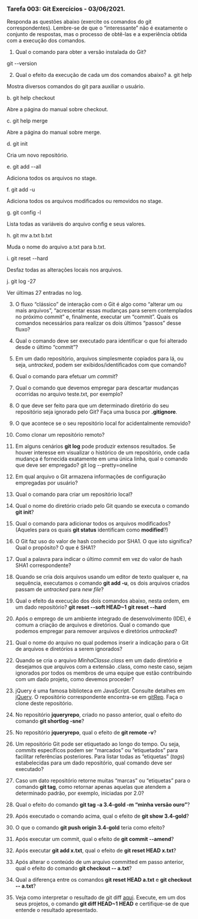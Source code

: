 ### Tarefa 003: Git Exercícios - 03/06/2021.

Responda as questões abaixo (exercite os comandos do git correspondentes). Lembre-se de que o “interessante” não é exatamente o conjunto de respostas, mas o processo de obtê-las e a experiência obtida com a execução dos comandos.


1. Qual o comando para obter a versão instalada do Git?

git --version

2. Qual o efeito da execução de cada um dos comandos abaixo?
  a. git help
  
  Mostra diversos comandos do git para auxiliar o usuário.
  
  b. git help checkout
  
  Abre a página do manual sobre checkout.
  
  c. git help merge
  
  Abre a página do manual sobre merge.
  
  d. git init
  
  Cria um novo repositório.
  
  e. git add --all
  
  Adiciona todos os arquivos no stage.
  
  f. git add -u
  
  Adiciona todos os arquivos modificados ou removidos no stage.
  
  g. git config -l
  
  Lista todas as variáveis do arquivo config e seus valores.
  
  h. git mv a.txt b.txt
  
  Muda o nome do arquivo a.txt para b.txt.
  
  i. git reset --hard
  
  Desfaz todas as alterações locais nos arquivos.
  
  j. git log -27
  
  Ver últimas 27 entradas no log.

3. O fluxo “clássico” de interação com o Git é algo como “alterar um ou mais arquivos”, “acrescentar essas mudanças para serem contemplados no próximo commit” e, finalmente, executar um “commit”. Quais os comandos necessários para realizar os dois últimos “passos” desse fluxo?

4. Qual o comando deve ser executado para identificar o que foi alterado desde o último “commit”?

5. Em um dado repositório, arquivos simplesmente copiados para lá, ou seja, _untracked_, podem ser exibidos/identificados com que comando?

6. Qual o comando para efetuar um _commit_?

7. Qual o comando que devemos empregar para descartar mudanças ocorridas no arquivo teste.txt, por exemplo?

8. O que deve ser feito para que um determinado diretório do seu repositório seja ignorado pelo Git? Faça uma busca por **.gitignore**.

9. O que acontece se o seu repositório local for acidentalmente removido?

10. Como clonar um repositório remoto?

11. Em alguns cenários **git log** pode produzir extensos resultados. Se houver interesse em visualizar o histórico de um repositório, onde cada mudança é fornecida exatamente em uma única linha, qual o comando que deve ser empregado?
git log --pretty=oneline
12. Em qual arquivo o Git armazena informações de configuração empregadas por usuário?

13. Qual o comando para criar um repositório local?

14. Qual o nome do diretório criado pelo Git quando se executa o comando **git init**?

15. Qual o comando para adicionar todos os arquivos modificados? (Aqueles para os quais **git status** identificam como **modified**?)

16. O Git faz uso do valor de hash conhecido por SHA1. O que isto significa? Qual o propósito? O que é SHA1?

17. Qual a palavra para indicar o último _commit_ em vez do valor de hash SHA1 correspondente?

18. Quando se cria dois arquivos usando um editor de texto qualquer e, na sequência, executamos o comando **git add -u**, os dois arquivos criados passam de _untracked_ para _new file_?

19. Qual o efeito da execução dos dois comandos abaixo, nesta ordem, em um dado repositório?
**git reset --soft HEAD~1**
**git reset --hard**

20. Após o emprego de um ambiente integrado de desenvolvimento (IDE), é comum a criação de arquivos e diretórios. Qual o comando que podemos empregar para remover arquivos e diretórios _untracked_?

21. Qual o nome do arquivo no qual podemos inserir a indicação para o Git de arquivos e diretórios a serem ignorados?

22. Quando se cria o arquivo _MinhaClasse.class_ em um dado diretório e desejamos que arquivos com a extensão .class, como neste caso, sejam ignorados por todos os membros de uma equipe que estão contribuindo com um dado projeto, como devemos proceder?

23. jQuery é uma famosa biblioteca em JavaScript. Consulte detalhes em [jQuery](http://jquery.com). O repositório correspondente encontra-se em [gitRep](https://github.com/jquery/jquery.git). Faça o clone deste repositório.

24. No repositório **jqueryrepo**, criado no passo anterior, qual o efeito do comando
**git shortlog -sne**?

25. No repositório **jqueryrepo**, qual o efeito de **git remote -v**?

26. Um repositório Git pode ser etiquetado ao longo do tempo. Ou seja, _commits_ específicos podem ser “marcados” ou “etiquetados” para facilitar referências posteriores. Para listar todas as “etiquetas” (_tags_) estabelecidas para um dado repositório, qual comando deve ser executado?

27. Caso um dato repositório retorne muitas “marcas” ou “etiquetas” para o comando **git tag**, como retornar apenas aquelas que atendem a determinado padrão, por exemplo, iniciadas por 2.0?

28. Qual o efeito do comando **git tag -a 3.4-gold -m “minha versão ouro”**?

29. Após executado o comando acima, qual o efeito de **git show 3.4-gold**?

30. O que o comando **git push origin 3.4-gold** teria como efeito?

31. Após executar um commit, qual o efeito de **git commit --amend**?

32. Após executar **git add x.txt**, qual o efeito de **git reset HEAD x.txt**?

33. Após alterar o conteúdo de um arquivo committed em passo anterior, qual o efeito do comando **git checkout -- a.txt**?

34. Qual a diferença entre os comandos **git reset HEAD a.txt** e **git checkout -- a.txt**?

35. Veja como interpretar o resultado de git diff [aqui](https://medium.com/therobinkim/how-to-read-a-git-diff-6c87a9dc47c5). Execute, em um dos seus projetos, o comando **git diff HEAD~1 HEAD** e certifique-se de que entende o resultado apresentado.
